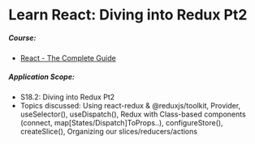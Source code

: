 # Learn React: Diving into Redux Pt2

##### Course:

- [React - The Complete Guide](https://www.udemy.com/course/react-the-complete-guide-incl-redux)

##### Application Scope:

- S18.2: Diving into Redux Pt2
- Topics discussed: Using react-redux & @reduxjs/toolkit, Provider, useSelector(), useDispatch(), Redux with Class-based components (connect, map[States/Dispatch]ToProps..), configureStore(), createSlice(), Organizing our slices/reducers/actions
